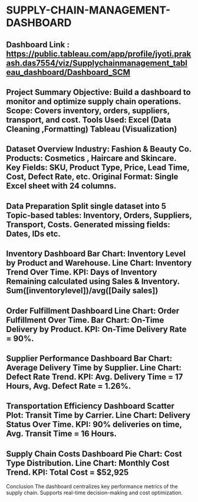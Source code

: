 # SUPPLY-CHAIN-MANAGEMENT-DASHBOARD

Dashboard Link :
https://public.tableau.com/app/profile/jyoti.prakash.das7554/viz/Supplychainmanagement_tableau_dashboard/Dashboard_SCM
------------------------------------------------------------------------------------------------------------------------
Project Summary
Objective: 
Build a dashboard to monitor and optimize supply chain operations.
Scope: 
Covers inventory, orders, suppliers, transport, and cost.
Tools Used:
Excel (Data Cleaning ,Formatting)
Tableau (Visualization)  
-------------------------------------------------------------------------------------------------------------------------
Dataset Overview
Industry: 
Fashion & Beauty Co.
Products:
Cosmetics , Haircare and Skincare.
Key Fields: 
SKU, Product Type, Price, Lead Time, Cost, Defect Rate, etc.
Original Format:
Single Excel sheet with 24 columns.
-------------------------------------------------------------------------------------------------------------------------
Data Preparation
Split single dataset into 5 Topic-based tables: 
Inventory, Orders, Suppliers, Transport, Costs.
Generated missing fields: 
Dates, IDs etc.
-------------------------------------------------------------------------------------------------------------------------
Inventory Dashboard
Bar Chart: Inventory Level by Product and Warehouse.
Line Chart: Inventory Trend Over Time.
KPI: Days of Inventory Remaining calculated using Sales & Inventory.
    Sum([inventorylevel])/avg([Daily sales])
-------------------------------------------------------------------------------------------------------------------------
Order Fulfillment Dashboard
Line Chart: Order Fulfillment Over Time.
Bar Chart: On-Time Delivery by Product.
KPI: On-Time Delivery Rate = 90%.
-------------------------------------------------------------------------------------------------------------------------
Supplier Performance Dashboard
Bar Chart: Average Delivery Time by Supplier.
Line Chart: Defect Rate Trend.
KPI: Avg. Delivery Time = 17 Hours, Avg. Defect Rate = 1.26%.
-------------------------------------------------------------------------------------------------------------------------
Transportation Efficiency Dashboard
Scatter Plot: Transit Time by Carrier.
Line Chart: Delivery Status Over Time.
KPI: 90% deliveries on time, 
          Avg. Transit Time = 16 Hours.
-------------------------------------------------------------------------------------------------------------------------
Supply Chain Costs Dashboard
Pie Chart: Cost Type Distribution.
Line Chart: Monthly Cost Trend.
KPI: Total Cost = $52,925
-------------------------------------------------------------------------------------------------------------------------
Conclusion
The dashboard centralizes key performance metrics of the supply chain.
Supports real-time decision-making and cost optimization.
         
